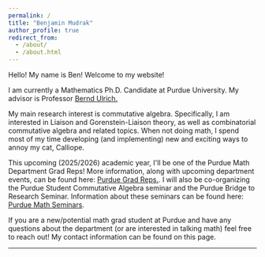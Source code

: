 ```yaml
---
permalink: /
title: "Benjamin Mudrak"
author_profile: true
redirect_from: 
  - /about/
  - /about.html
---
```


Hello! My name is Ben! Welcome to my website!

I am currently a Mathematics Ph.D. Candidate at Purdue University. My advisor is Professor [Bernd Ulrich.](https://www.math.purdue.edu/~bulrich/)

My main research interest is commutative algebra. Specifically, I am interested in Liaison and Gorenstein-Liaison theory, as well as combinatorial commutative algebra and related topics. When not doing math, I spend most of my time developing (and implementing) new and exciting ways to annoy my cat, Calliope.

This upcoming (2025/2026) academic year, I'll be one of the Purdue Math Department Grad Reps! More information, along with upcoming department events, can be found here: [Purdue Grad Reps.](https://sites.google.com/site/pumareps/). I will also be co-organizing the Purdue Student Commutative Algebra seminar and the Purdue Bridge to Research Seminar. Information about these seminars can be found here: [Purdue Math Seminars](https://sites.google.com/site/pumareps/seminars). 

If you are a new/potential math grad student at Purdue and have any questions about the department (or are interested in talking math) feel free to reach out! My contact information can be found on this page.

------

